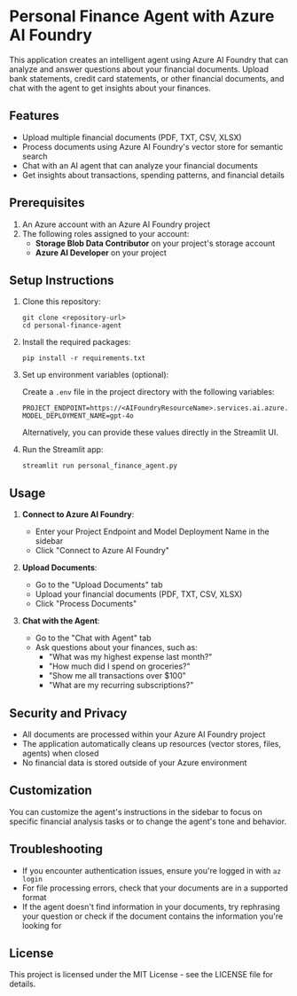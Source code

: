 # Personal Finance Agent with Azure AI Foundry

This application creates an intelligent agent using Azure AI Foundry that can analyze and answer questions about your financial documents. Upload bank statements, credit card statements, or other financial documents, and chat with the agent to get insights about your finances.

## Features

- Upload multiple financial documents (PDF, TXT, CSV, XLSX)
- Process documents using Azure AI Foundry's vector store for semantic search
- Chat with an AI agent that can analyze your financial documents
- Get insights about transactions, spending patterns, and financial details

## Prerequisites

1. An Azure account with an Azure AI Foundry project
2. The following roles assigned to your account:
   - **Storage Blob Data Contributor** on your project's storage account
   - **Azure AI Developer** on your project

## Setup Instructions

1. Clone this repository:
   ```
   git clone <repository-url>
   cd personal-finance-agent
   ```

2. Install the required packages:
   ```
   pip install -r requirements.txt
   ```

3. Set up environment variables (optional):
   
   Create a `.env` file in the project directory with the following variables:
   ```
   PROJECT_ENDPOINT=https://<AIFoundryResourceName>.services.ai.azure.com/api/projects/<ProjectName>
   MODEL_DEPLOYMENT_NAME=gpt-4o
   ```

   Alternatively, you can provide these values directly in the Streamlit UI.

4. Run the Streamlit app:
   ```
   streamlit run personal_finance_agent.py
   ```

## Usage

1. **Connect to Azure AI Foundry**:
   - Enter your Project Endpoint and Model Deployment Name in the sidebar
   - Click "Connect to Azure AI Foundry"

2. **Upload Documents**:
   - Go to the "Upload Documents" tab
   - Upload your financial documents (PDF, TXT, CSV, XLSX)
   - Click "Process Documents"

3. **Chat with the Agent**:
   - Go to the "Chat with Agent" tab
   - Ask questions about your finances, such as:
     - "What was my highest expense last month?"
     - "How much did I spend on groceries?"
     - "Show me all transactions over $100"
     - "What are my recurring subscriptions?"

## Security and Privacy

- All documents are processed within your Azure AI Foundry project
- The application automatically cleans up resources (vector stores, files, agents) when closed
- No financial data is stored outside of your Azure environment

## Customization

You can customize the agent's instructions in the sidebar to focus on specific financial analysis tasks or to change the agent's tone and behavior.

## Troubleshooting

- If you encounter authentication issues, ensure you're logged in with `az login`
- For file processing errors, check that your documents are in a supported format
- If the agent doesn't find information in your documents, try rephrasing your question or check if the document contains the information you're looking for

## License

This project is licensed under the MIT License - see the LICENSE file for details.

